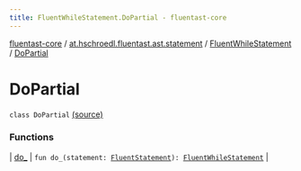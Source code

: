 ```yaml
---
title: FluentWhileStatement.DoPartial - fluentast-core
---
```


[fluentast-core](../../../index.html) / [at.hschroedl.fluentast.ast.statement](../../index.html) / [FluentWhileStatement](../index.html) / [DoPartial](.)

# DoPartial

`class DoPartial` [(source)](https://github.com/hschroedl/FluentAST/tree/master/core/src/main/kotlin//at.hschroedl.fluentast/ast/statement/WhileStatement.kt#L16)

### Functions

| [do_](do_.html) | `fun do_(statement: `[`FluentStatement`](../../-fluent-statement/index.html)`): `[`FluentWhileStatement`](../index.html) |

